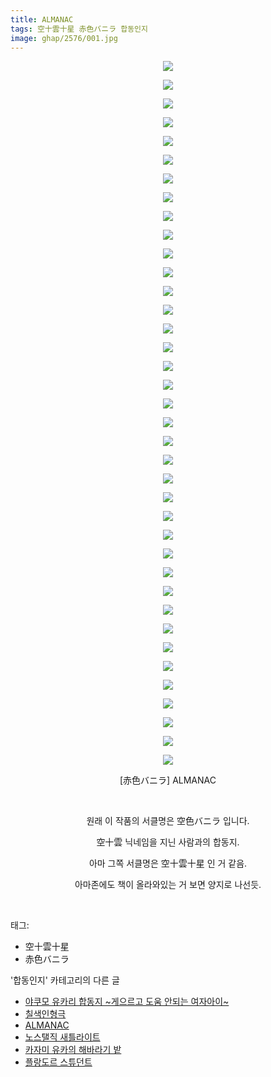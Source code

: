 ```yaml
---
title: ALMANAC
tags: 空十雲十星 赤色バニラ 합동인지
image: ghap/2576/001.jpg
---
```

<div class="article">
<p style="text-align: center; clear: none; float: none;"><img src="{{ site.nasurl }}/ghap/2576/001.jpg"/></p>
<p style="text-align: center; clear: none; float: none;"><img src="{{ site.nasurl }}/ghap/2576/002.jpg"/></p>
<p style="text-align: center; clear: none; float: none;"><img src="{{ site.nasurl }}/ghap/2576/003.jpg"/></p>
<p style="text-align: center; clear: none; float: none;"><img src="{{ site.nasurl }}/ghap/2576/004.jpg"/></p>
<p style="text-align: center; clear: none; float: none;"><img src="{{ site.nasurl }}/ghap/2576/005.jpg"/></p>
<p style="text-align: center; clear: none; float: none;"><img src="{{ site.nasurl }}/ghap/2576/006.jpg"/></p>
<p style="text-align: center; clear: none; float: none;"><img src="{{ site.nasurl }}/ghap/2576/007.jpg"/></p>
<p style="text-align: center; clear: none; float: none;"><img src="{{ site.nasurl }}/ghap/2576/008.jpg"/></p>
<p style="text-align: center; clear: none; float: none;"><img src="{{ site.nasurl }}/ghap/2576/009.jpg"/></p>
<p style="text-align: center; clear: none; float: none;"><img src="{{ site.nasurl }}/ghap/2576/010.jpg"/></p>
<p style="text-align: center; clear: none; float: none;"><img src="{{ site.nasurl }}/ghap/2576/011.jpg"/></p>
<p style="text-align: center; clear: none; float: none;"><img src="{{ site.nasurl }}/ghap/2576/012.jpg"/></p>
<p style="text-align: center; clear: none; float: none;"><img src="{{ site.nasurl }}/ghap/2576/013.jpg"/></p>
<p style="text-align: center; clear: none; float: none;"><img src="{{ site.nasurl }}/ghap/2576/014.jpg"/></p>
<p style="text-align: center; clear: none; float: none;"><img src="{{ site.nasurl }}/ghap/2576/015.jpg"/></p>
<p style="text-align: center; clear: none; float: none;"><img src="{{ site.nasurl }}/ghap/2576/016.jpg"/></p>
<p style="text-align: center; clear: none; float: none;"><img src="{{ site.nasurl }}/ghap/2576/017.jpg"/></p>
<p style="text-align: center; clear: none; float: none;"><img src="{{ site.nasurl }}/ghap/2576/018.jpg"/></p>
<p style="text-align: center; clear: none; float: none;"><img src="{{ site.nasurl }}/ghap/2576/019.jpg"/></p>
<p style="text-align: center; clear: none; float: none;"><img src="{{ site.nasurl }}/ghap/2576/020.jpg"/></p>
<p style="text-align: center; clear: none; float: none;"><img src="{{ site.nasurl }}/ghap/2576/021.jpg"/></p>
<p style="text-align: center; clear: none; float: none;"><img src="{{ site.nasurl }}/ghap/2576/022.jpg"/></p>
<p style="text-align: center; clear: none; float: none;"><img src="{{ site.nasurl }}/ghap/2576/023.jpg"/></p>
<p style="text-align: center; clear: none; float: none;"><img src="{{ site.nasurl }}/ghap/2576/024.jpg"/></p>
<p style="text-align: center; clear: none; float: none;"><img src="{{ site.nasurl }}/ghap/2576/025.jpg"/></p>
<p style="text-align: center; clear: none; float: none;"><img src="{{ site.nasurl }}/ghap/2576/026.jpg"/></p>
<p style="text-align: center; clear: none; float: none;"><img src="{{ site.nasurl }}/ghap/2576/027.jpg"/></p>
<p style="text-align: center; clear: none; float: none;"><img src="{{ site.nasurl }}/ghap/2576/028.jpg"/></p>
<p style="text-align: center; clear: none; float: none;"><img src="{{ site.nasurl }}/ghap/2576/029.jpg"/></p>
<p style="text-align: center; clear: none; float: none;"><img src="{{ site.nasurl }}/ghap/2576/030.jpg"/></p>
<p style="text-align: center; clear: none; float: none;"><img src="{{ site.nasurl }}/ghap/2576/031.jpg"/></p>
<p style="text-align: center; clear: none; float: none;"><img src="{{ site.nasurl }}/ghap/2576/032.jpg"/></p>
<p style="text-align: center; clear: none; float: none;"><img src="{{ site.nasurl }}/ghap/2576/033.jpg"/></p>
<p style="text-align: center; clear: none; float: none;"><img src="{{ site.nasurl }}/ghap/2576/034.jpg"/></p>
<p style="text-align: center; clear: none; float: none;"><img src="{{ site.nasurl }}/ghap/2576/035.jpg"/></p>
<p style="text-align: center; clear: none; float: none;"><img src="{{ site.nasurl }}/ghap/2576/036.jpg"/></p>
<p style="text-align: center; clear: none; float: none;"><img src="{{ site.nasurl }}/ghap/2576/037.jpg"/></p>
<p style="text-align: center; clear: none; float: none;"><img src="{{ site.nasurl }}/ghap/2576/038.jpg"/></p>
<p style="text-align: center; clear: none; float: none;">[赤色バニラ] ALMANAC</p>
<p style="text-align: center; clear: none; float: none;"><br/></p>
<p style="text-align: center; clear: none; float: none;">원래 이 작품의 서클명은 空色バニラ 입니다.</p>
<p style="text-align: center; clear: none; float: none;">空十雲 닉네임을 지닌 사람과의 합동지.</p>
<p style="text-align: center; clear: none; float: none;">아마 그쪽 서클명은 空十雲十星 인 거 같음.</p>
<p style="text-align: center; clear: none; float: none;">아마존에도 책이 올라와있는 거 보면 양지로 나선듯.</p>
<p><br/></p>
</div><div class="tagTrail">
<p>태그: </p>
<ul>
<li>空十雲十星</li>
<li>赤色バニラ</li>
</ul>
</div><div class="another">
<p>'합동인지' 카테고리의 다른 글</p>
<ul>
<li><a href="/2016-10-15-ghap_2607">야쿠모 유카리 합동지 ~게으르고 도움 안되는 여자아이~</a></li>
<li><a href="/2016-10-15-ghap_2596">칠색인형극</a></li>
<li><a href="/2016-10-14-ghap_2576">ALMANAC</a></li>
<li><a href="/2016-10-11-ghap_2542">노스탤직 새틀라이트</a></li>
<li><a href="/2016-10-11-ghap_2537">카자미 유카의 해바라기 밭</a></li>
<li><a href="/2016-10-10-ghap_2534">플랑도르 스튜던트</a></li>
</ul>
</div><div class="cb_module cb_fluid">
<div class="cb_wrt cb_profile">
</div><!-- commentList close -->
</div>